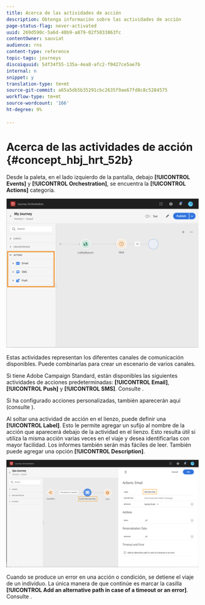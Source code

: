 ```yaml
---
title: Acerca de las actividades de acción
description: Obtenga información sobre las actividades de acción
page-status-flag: never-activated
uuid: 269d590c-5a6d-40b9-a879-02f5033863fc
contentOwner: sauviat
audience: rns
content-type: reference
topic-tags: journeys
discoiquuid: 5df34f55-135a-4ea8-afc2-f9427ce5ae7b
internal: n
snippet: y
translation-type: tm+mt
source-git-commit: a65a5db5b35291cbc2635f9ae67fd8c8c5284575
workflow-type: tm+mt
source-wordcount: '166'
ht-degree: 9%

---
```



# Acerca de las actividades de acción {#concept_hbj_hrt_52b}

Desde la paleta, en el lado izquierdo de la pantalla, debajo **[!UICONTROL Events]** y **[!UICONTROL Orchestration]**, se encuentra la **[!UICONTROL Actions]** categoría.

![](../assets/journey58.png)

Estas actividades representan los diferentes canales de comunicación disponibles. Puede combinarlas para crear un escenario de varios canales.

Si tiene Adobe Campaign Standard, están disponibles las siguientes actividades de acciones predeterminadas: **[!UICONTROL Email]**, **[!UICONTROL Push]** y **[!UICONTROL SMS]**. Consulte [](../building-journeys/using-adobe-campaign-actions.md).

Si ha configurado acciones personalizadas, también aparecerán aquí (consulte [](../building-journeys/using-custom-actions.md)).

Al soltar una actividad de acción en el lienzo, puede definir una **[!UICONTROL Label]**. Esto le permite agregar un sufijo al nombre de la acción que aparecerá debajo de la actividad en el lienzo. Esto resulta útil si utiliza la misma acción varias veces en el viaje y desea identificarlas con mayor facilidad. Los informes también serán más fáciles de leer. También puede agregar una opción **[!UICONTROL Description]**.

![](../assets/journey59bis.png)

Cuando se produce un error en una acción o condición, se detiene el viaje de un individuo. La única manera de que continúe es marcar la casilla **[!UICONTROL Add an alternative path in case of a timeout or an error]**. Consulte [](../building-journeys/using-the-journey-designer.md#paths).
